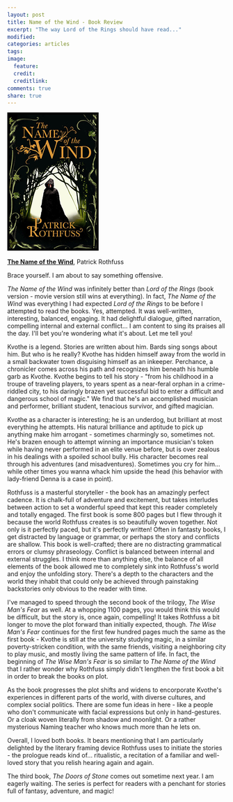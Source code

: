 ```yaml
---
layout: post
title: Name of the Wind - Book Review
excerpt: "The way Lord of the Rings should have read..."
modified:
categories: articles
tags:
image:
  feature:
  credit:
  creditlink:
comments: true
share: true
---
```


<img style="float: center; border: 5px solid black; height: 200" src="/images/name-of-the-wind.jpg">

[**The Name of the Wind**](http://www.amazon.com/Name-Wind-Kingkiller-Chronicle/dp/0756404746/ref=sr_1_1?s=books&ie=UTF8&qid=1437298364&sr=1-1&keywords=name+of+the+wind&pebp=1437298365619&perid=10FJZ4KEYJAPT3MYGPQR), Patrick Rothfuss


Brace yourself. I am about to say something offensive.

*The Name of the Wind* was infinitely better than *Lord of the Rings* (book version - movie version still wins at everything). In fact, *The Name of the Wind* was everything I had expected *Lord of the Rings* to be before I attempted to read the books. Yes, attempted. It was well-written, interesting, balanced, engaging. It had delightful dialogue, gifted narration, compelling internal and external conflict... I am content to sing its praises all the day. I'll bet you're wondering what it's about. Let me tell you!

Kvothe is a legend. Stories are written about him. Bards sing songs about him. But who is he really? Kvothe has hidden himself away from the world in a small backwater town disguising himself as an inkeeper. Perchance, a chronicler comes across his path and recognizes him beneath his humble garb as Kvothe. Kvothe begins to tell his story - "from his childhood in a troupe of traveling players, to years spent as a near-feral orphan in a crime-riddled city, to his daringly brazen yet successful bid to enter a difficult and dangerous school of magic." We find that he's an accomplished musician and performer, brilliant student, tenacious survivor, and gifted magician.

Kvothe as a character is interesting; he is an underdog, but brilliant at most everything he attempts. His natural brilliance and aptitude to pick up anything make him arrogant - sometimes charmingly so, sometimes not. He's brazen enough to attempt winning an importance musician's token while having never performed in an elite venue before, but is over zealous in his dealings with a spoiled school bully. His character becomes real through his adventures (and misadventures). Sometimes you cry for him... while other times you wanna whack him upside the head (his behavior with lady-friend Denna is a case in point).

Rothfuss is a masterful storyteller - the book has an amazingly perfect cadence. It is chalk-full of adventure and excitement, but takes interludes between action to set a wonderful speed that kept this reader completely and totally engaged. The first book is some 800 pages but I flew through it because the world Rothfuss creates is so beautifully woven together. Not only is it perfectly paced, but it's perfectly written! Often in fantasty books, I get distracted by language or grammar, or perhaps the story and conflicts are shallow. This book is well-crafted; there are no distracting grammatical errors or clumsy phraseology. Conflict is balanced between internal and external struggles. I think more than anything else, the balance of all elements of the book allowed me to completely sink into Rothfuss's world and enjoy the unfolding story. There's a depth to the characters and the world they inhabit that could only be achieved through painstaking backstories only obvious to the reader with time.

I've managed to speed through the second book of the trilogy, *The Wise Man's Fear* as well. At a whopping 1100 pages, you would think this would be difficult, but the story is, once again, compelling! It takes Rothfuss a bit longer to move the plot forward than initially expected, though. *The Wise Man's Fear* continues for the first few hundred pages much the same as the first book - Kvothe is still at the university studying magic, in a similar poverty-stricken condition, with the same friends, visiting a neighboring city to play music, and mostly living the same pattern of life. In fact, the beginning of *The Wise Man's Fear* is so similar to *The Name of the Wind* that I rather wonder why Rothfuss simply didn't lengthen the first book a bit in order to break the books on plot.

As the book progresses the plot shifts and widens to encorporate Kvothe's experiences in different parts of the world, with diverse cultures, and complex social politics. There are some fun ideas in here - like a people who don't communicate with facial expressions but only in hand-gestures. Or a cloak woven literally from shadow and moonlight. Or a rather mysterious Naming teacher who knows much more than he lets on.

Overall, I loved both books. It bears mentioning that I am particularly delighted by the literary framing device Rothfuss uses to initiate the stories - the prologue reads kind of... ritualistic, a recitation of a familiar and well-loved story that you relish hearing again and again.

The third book, *The Doors of Stone* comes out sometime next year. I am eagerly waiting. The series is perfect for readers with a penchant for stories full of fantasy, adventure, and magic!

